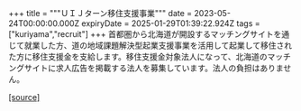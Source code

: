 +++
title = """ＵＩＪターン移住支援事業"""
date = 2023-05-24T00:00:00.000Z
expiryDate = 2025-01-29T01:39:22.924Z
tags = ["kuriyama","recruit"]
+++
首都圏から北海道が開設するマッチングサイトを通じて就業した方、道の地域課題解決型起業支援事業を活用して起業して移住された方に移住支援金を支給します。移住支援金対象法人になって、北海道のマッチングサイトに求人広告を掲載する法人を募集しています。法人の負担はありません。

[[source]](https://www.town.kuriyama.hokkaido.jp/soshiki/46/12257.html)
